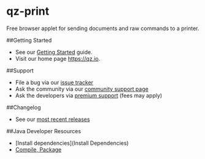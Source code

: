 qz-print
========

Free browser applet for sending documents and raw commands to a printer.

##Getting Started
  * See our [Getting Started](Getting-Started) guide.
  * Visit our home page https://qz.io.
  
##Support
  * File a bug via our [issue tracker](../../issues)
  * Ask the community via our [community support page](https://qz.io/support/)
  * Ask the developers via [premium support](https://qz.io/contact/) (fees may apply)

##Changelog
  * See our [most recent releases](../../releases)

##Java Developer Resources
  * [Install dependencies](Install Dependencies)
  * [Compile, Package](Compiling)
